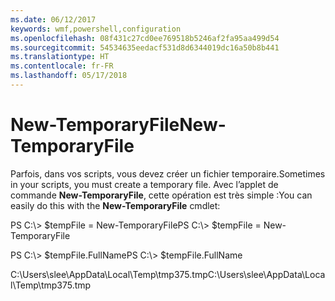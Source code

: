 ```yaml
---
ms.date: 06/12/2017
keywords: wmf,powershell,configuration
ms.openlocfilehash: 08f431c27cd0ee769518b5246af2fa95aa499d54
ms.sourcegitcommit: 54534635eedacf531d8d6344019dc16a50b8b441
ms.translationtype: HT
ms.contentlocale: fr-FR
ms.lasthandoff: 05/17/2018
---
```

# <a name="new-temporaryfile"></a><span data-ttu-id="c1284-102">New-TemporaryFile</span><span class="sxs-lookup"><span data-stu-id="c1284-102">New-TemporaryFile</span></span>
<span data-ttu-id="c1284-103">Parfois, dans vos scripts, vous devez créer un fichier temporaire.</span><span class="sxs-lookup"><span data-stu-id="c1284-103">Sometimes in your scripts, you must create a temporary file.</span></span> <span data-ttu-id="c1284-104">Avec l’applet de commande **New-TemporaryFile**, cette opération est très simple :</span><span class="sxs-lookup"><span data-stu-id="c1284-104">You can easily do this with the **New-TemporaryFile** cmdlet:</span></span>

<span data-ttu-id="c1284-105">PS C:\\&gt; $tempFile = New-TemporaryFile</span><span class="sxs-lookup"><span data-stu-id="c1284-105">PS C:\\&gt; $tempFile = New-TemporaryFile</span></span>

<span data-ttu-id="c1284-106">PS C:\\&gt; $tempFile.FullName</span><span class="sxs-lookup"><span data-stu-id="c1284-106">PS C:\\&gt; $tempFile.FullName</span></span>

<span data-ttu-id="c1284-107">C:\\Users\\slee\\AppData\\Local\\Temp\\tmp375.tmp</span><span class="sxs-lookup"><span data-stu-id="c1284-107">C:\\Users\\slee\\AppData\\Local\\Temp\\tmp375.tmp</span></span>
